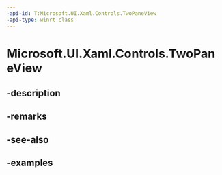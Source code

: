 ```yaml
---
-api-id: T:Microsoft.UI.Xaml.Controls.TwoPaneView
-api-type: winrt class
---
```


<!-- Class syntax.
public class TwoPaneView : Control, Control
-->

# Microsoft.UI.Xaml.Controls.TwoPaneView

## -description

## -remarks

## -see-also

## -examples

